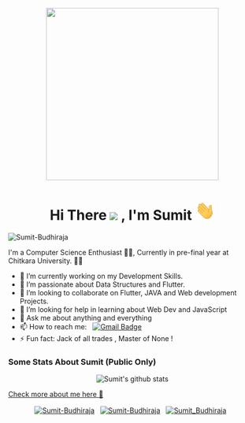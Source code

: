 <!--### Hi there 👋-->

<!--
**Sumit-Budhiraja/Sumit-Budhiraja** is a ✨ _special_ ✨ repository because its `README.md` (this file) appears on your GitHub profile.

Here are some ideas to get you started:

- 🔭 I’m currently working on ...
- 🌱 I’m currently learning ...
- 👯 I’m looking to collaborate on ...
- 🤔 I’m looking for help with ...
- 💬 Ask me about ...
- 📫 How to reach me: ...
- 😄 Pronouns: ...
- ⚡ Fun fact: ...
-->
<p align="Center" ><img src="https://camo.githubusercontent.com/3b7c592ede97b6138ffd4b1cc1541c2f3b11fd39/687474703a2f2f33312e6d656469612e74756d626c722e636f6d2f31376665613932306666333665663466356238373764353231366137616164392f74756d626c725f6d6f39786a65387a5a34317163626975666f315f313238302e676966" height="350px" width ="350px"></p>


<h1 align="Center">  Hi There <img src="https://media.giphy.com/media/WUlplcMpOCEmTGBtBW/giphy.gif" width="40px"> , I'm Sumit <img src="https://raw.githubusercontent.com/ABSphreak/ABSphreak/master/gifs/Hi.gif" width="40px" /> </h1>
<p align="left"> <img src="https://komarev.com/ghpvc/?username=Sumit-Budhiraja" alt="Sumit-Budhiraja" /> </p>

I'm a Computer Science Enthusiast  👨‍💻, Currently in pre-final year  at Chitkara University. 👨‍🎓

- 🔭 I’m currently working on my Development Skills.  
- 🌱 I’m passionate about Data Structures and Flutter. 
- 👯 I’m looking to collaborate on Flutter, JAVA and Web development Projects.
- 🤔 I’m looking for help in learning about Web Dev and JavaScript 
- 💬 Ask me about anything and everything 
- 📫 How to reach me: &nbsp;&nbsp;[![Gmail Badge](https://img.shields.io/badge/-Gmail-c14438?style=flat-square&logo=Gmail&logoColor=white&link=mailto:sumitbudhiraja46@gmail.com)](mailto:sumitbudhiraja46@gmail.com)
- ⚡ Fun fact: Jack of all trades , Master of None ! 


### Some Stats About Sumit (Public Only)
<p align="center" >
<img alt="Sumit's github stats" src="https://github-readme-stats.vercel.app/api?username=Sumit-Budhiraja&show_icons=true&theme=merko"  > </p>

<a href="https://sourcerer.io/Sumit-Budhiraja">Check more about me here 🌟 </a>

<p align="center">
<a href="https://www.linkedin.com/in/sumit-budhiraja-000260168/" target="_blank"><img align="center" src="https://cdn.jsdelivr.net/npm/simple-icons@3.1.0/icons/linkedin.svg" alt="Sumit-Budhiraja" height="25" width="25" /></a>&nbsp;&nbsp;
<a href="https://twitter.com/SumitBudhiraja_" target="_blank"><img align="center" src="https://cdn.jsdelivr.net/npm/simple-icons@3.0.1/icons/twitter.svg" alt="Sumit-Budhiraja" height="25" width="25" /></a>&nbsp;&nbsp;
<!-- <a href="https://dev.to/raghavbyte" target="_blank"><img align="center" src="https://cdn.jsdelivr.net/npm/simple-icons@3.0.1/icons/dev-dot-to.svg" alt="@raghavbyte" height="25" width="25" /></a> &nbsp;&nbsp; -->
<a href="https://www.instagram.com/_sumit_budhiraja_/" target="_blank"><img align="center" src="https://cdn.jsdelivr.net/npm/simple-icons@3.0.1/icons/instagram.svg" alt="Sumit_Budhiraja" height="25" width="25" /></a>&nbsp;&nbsp;
</p>
